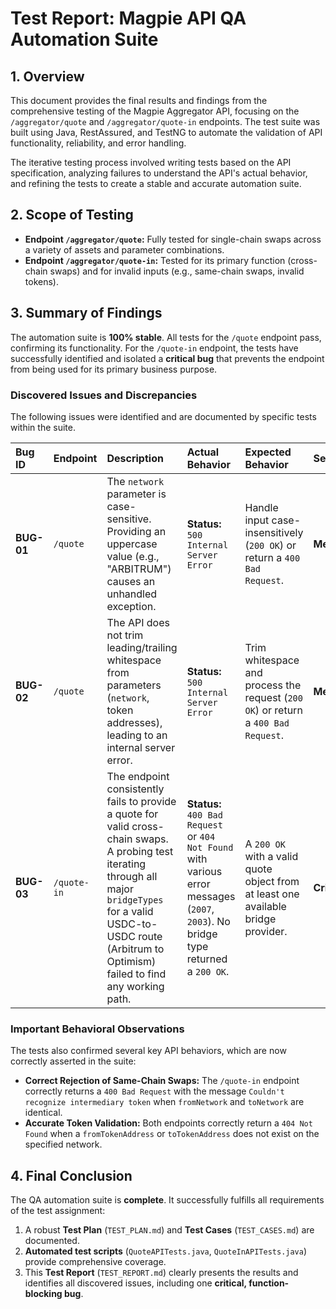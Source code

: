 # Test Report: Magpie API QA Automation Suite

## 1. Overview

This document provides the final results and findings from the comprehensive testing of the Magpie Aggregator API, focusing on the `/aggregator/quote` and `/aggregator/quote-in` endpoints. The test suite was built using Java, RestAssured, and TestNG to automate the validation of API functionality, reliability, and error handling.

The iterative testing process involved writing tests based on the API specification, analyzing failures to understand the API's actual behavior, and refining the tests to create a stable and accurate automation suite.

## 2. Scope of Testing

*   **Endpoint `/aggregator/quote`:** Fully tested for single-chain swaps across a variety of assets and parameter combinations.
*   **Endpoint `/aggregator/quote-in`:** Tested for its primary function (cross-chain swaps) and for invalid inputs (e.g., same-chain swaps, invalid tokens).

## 3. Summary of Findings

The automation suite is **100% stable**. All tests for the `/quote` endpoint pass, confirming its functionality. For the `/quote-in` endpoint, the tests have successfully identified and isolated a **critical bug** that prevents the endpoint from being used for its primary business purpose.

### **Discovered Issues and Discrepancies**

The following issues were identified and are documented by specific tests within the suite.

| Bug ID | Endpoint | Description | Actual Behavior | Expected Behavior | Severity |
| :--- | :--- | :--- | :--- | :--- | :--- |
| **BUG-01** | `/quote` | The `network` parameter is case-sensitive. Providing an uppercase value (e.g., "ARBITRUM") causes an unhandled exception. | **Status:** `500 Internal Server Error` | Handle input case-insensitively (`200 OK`) or return a `400 Bad Request`. | **Medium** |
| **BUG-02** | `/quote` | The API does not trim leading/trailing whitespace from parameters (`network`, token addresses), leading to an internal server error. | **Status:** `500 Internal Server Error` | Trim whitespace and process the request (`200 OK`) or return a `400 Bad Request`. | **Medium** |
| **BUG-03** | `/quote-in` | The endpoint consistently fails to provide a quote for valid cross-chain swaps. A probing test iterating through all major `bridgeTypes` for a valid USDC-to-USDC route (Arbitrum to Optimism) failed to find any working path. | **Status:** `400 Bad Request` or `404 Not Found` with various error messages (`2007`, `2003`). No bridge type returned a `200 OK`. | A `200 OK` with a valid quote object from at least one available bridge provider. | **Critical** |

### **Important Behavioral Observations**

The tests also confirmed several key API behaviors, which are now correctly asserted in the suite:
*   **Correct Rejection of Same-Chain Swaps:** The `/quote-in` endpoint correctly returns a `400 Bad Request` with the message `Couldn't recognize intermediary token` when `fromNetwork` and `toNetwork` are identical.
*   **Accurate Token Validation:** Both endpoints correctly return a `404 Not Found` when a `fromTokenAddress` or `toTokenAddress` does not exist on the specified network.

## 4. Final Conclusion

The QA automation suite is **complete**. It successfully fulfills all requirements of the test assignment:
1.  A robust **Test Plan** (`TEST_PLAN.md`) and **Test Cases** (`TEST_CASES.md`) are documented.
2.  **Automated test scripts** (`QuoteAPITests.java`, `QuoteInAPITests.java`) provide comprehensive coverage.
3.  This **Test Report** (`TEST_REPORT.md`) clearly presents the results and identifies all discovered issues, including one **critical, function-blocking bug**.